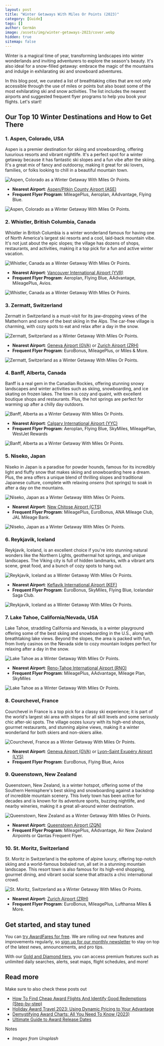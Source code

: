 ```yaml
---
layout: post
title: "Winter Getaways With Miles Or Points (2023)"
category: [Guide]
tags: []
author: Germán
image: /assets/img/winter-getaways-2023/cover.webp
hidden: true
sitemap: false
---
```


Winter is a magical time of year, transforming landscapes into winter wonderlands and inviting adventurers to explore the season's beauty. It's also ideal for a snow-filled getaway: embrace the magic of the mountains and indulge in exhilarating ski and snowboard adventures.

In this blog post, we curated a list of breathtaking cities that are not only accessible through the use of miles or points but also boast some of the most exhilarating ski and snow activities. The list includes the nearest airports and suggested frequent flyer programs to help you book your flights. Let's start!

## Our Top 10 Winter Destinations and How to Get There

### 1. Aspen, Colorado, USA

Aspen is a premier destination for skiing and snowboarding, offering luxurious resorts and vibrant nightlife. It's a perfect spot for a winter getaway because it has fantastic ski slopes and a fun vibe after the skiing. It's a great mix of fancy and outdoorsy, making it great for ski lovers, families, or folks looking to chill in a beautiful mountain town.

<img src="../assets/img/winter-getaways-2023/aspen.webp" alt="Aspen, Colorado as a Winter Getaway With Miles Or Points." class="noborder"/>

- **Nearest Airport**: [Aspen/Pitkin County Airport (ASE)](https://awardfares.com/search?.ASE.)
- **Frequent Flyer Program**: MileagePlus, Aeroplan, AAdvantage, Flying Blue.

<img src="../assets/img/winter-getaways-2023/ase.webp" alt="Aspen, Colorado as a Winter Getaway With Miles Or Points." class="noborder"/>

### 2. Whistler, British Columbia, Canada

Whistler in British Columbia is a winter wonderland famous for having one of North America's largest ski resorts and a cool, laid-back mountain vibe. It's not just about the epic slopes; the village has dozens of shops, restaurants, and activities, making it a top pick for a fun and active winter vacation.

<img src="../assets/img/winter-getaways-2023/whistler.webp" alt="Whistler, Canada as a Winter Getaway With Miles Or Points." class="noborder"/>

- **Nearest Airport**: [Vancouver International Airport (YVR)](https://awardfares.com/search?.YVR.)
- **Frequent Flyer Program**: Aeroplan, Flying Blue, AAdvantage, MileagePlus, Avios.

<img src="../assets/img/winter-getaways-2023/yvr.webp" alt="Whistler, Canada as a Winter Getaway With Miles Or Points." class="noborder"/>

### 3. Zermatt, Switzerland

Zermatt in Switzerland is a must-visit for its jaw-dropping views of the Matterhorn and some of the best skiing in the Alps. The car-free village is charming, with cozy spots to eat and relax after a day in the snow.

<img src="../assets/img/winter-getaways-2023/aspen.webp" alt="Zermatt, Switzerland as a Winter Getaway With Miles Or Points." class="noborder"/>

- **Nearest Airport**: [Geneva Airport (GVA)](https://awardfares.com/search?.GVA.) or [Zurich Airport (ZRH)](https://awardfares.com/search?.ZRH.)
- **Frequent Flyer Program**: EuroBonus, MileagePlus, or Miles & More.

<img src="../assets/img/winter-getaways-2023/gva.webp" alt="Zermatt, Switzerland as a Winter Getaway With Miles Or Points." class="noborder"/>

### 4. Banff, Alberta, Canada

Banff is a real gem in the Canadian Rockies, offering stunning snowy landscapes and winter activities such as skiing, snowboarding, and ice skating on frozen lakes. The town is cozy and quaint, with excellent boutique shops and restaurants. Plus, the hot springs are perfect for warming up after a chilly day outdoors.

<img src="../assets/img/winter-getaways-2023/banff.webp" alt="Banff, Alberta as a Winter Getaway With Miles Or Points." class="noborder"/>

- **Nearest Airport**: [Calgary International Airport (YYC)](https://awardfares.com/search?.YYC.)
- **Frequent Flyer Program**: Aeroplan, Flying Blue, SkyMiles, MileagePlan, WestJet Rewards

<img src="../assets/img/winter-getaways-2023/yyc.webp" alt="Banff, Alberta as a Winter Getaway With Miles Or Points." class="noborder"/>

### 5. Niseko, Japan

Niseko in Japan is a paradise for powder hounds, famous for its incredibly light and fluffy snow that makes skiing and snowboarding here a dream. Plus, the area offers a unique blend of thrilling slopes and traditional Japanese culture, complete with relaxing *onsens* (hot springs) to soak in after a day on the mountains.

<img src="../assets/img/winter-getaways-2023/niseko.webp" alt="Niseko, Japan as a Winter Getaway With Miles Or Points." class="noborder"/>

- **Nearest Airport**: [New Chitose Airport (CTS)](https://awardfares.com/search?.CTS.)
- **Frequent Flyer Program**: MileagePlus, EuroBonus, ANA Mileage Club, JAL Mileage Bank.

<img src="../assets/img/winter-getaways-2023/cts.webp" alt="Niseko, Japan as a Winter Getaway With Miles Or Points." class="noborder"/>

### 6. Reykjavik, Iceland

Reykjavik, Iceland, is an excellent choice if you're into stunning natural wonders like the Northern Lights, geothermal hot springs, and unique landscapes. The Viking city is full of hidden landmarks, with a vibrant arts scene, great food, and a bunch of cozy spots to hang out.

<img src="../assets/img/winter-getaways-2023/reykjavik.webp" alt="Reykjavik, Iceland as a Winter Getaway With Miles Or Points." class="noborder"/>

- **Nearest Airport**: [Keflavik International Airport (KEF)](https://awardfares.com/search?.KEF.)
- **Frequent Flyer Program**: EuroBonus, SkyMiles, Flying Blue, Icelandair Saga Club.

<img src="../assets/img/winter-getaways-2023/kef.webp" alt="Reykjavik, Iceland as a Winter Getaway With Miles Or Points." class="noborder"/>

### 7. Lake Tahoe, California/Nevada, USA

Lake Tahoe, straddling California and Nevada, is a winter playground offering some of the best skiing and snowboarding in the U.S., along with breathtaking lake views. Beyond the slopes, the area is packed with fun, from lively casinos on the Nevada side to cozy mountain lodges perfect for relaxing after a day in the snow.

<img src="../assets/img/winter-getaways-2023/laketahoe.webp" alt="Lake Tahoe as a Winter Getaway With Miles Or Points." class="noborder"/>

- **Nearest Airport**: [Reno-Tahoe International Airport (RNO)](https://awardfares.com/search?.RNO.)
- **Frequent Flyer Program**: MileagePlus, AAdvantage, Mileage Plan, SkyMiles

<img src="../assets/img/winter-getaways-2023/rno.webp" alt="Lake Tahoe as a Winter Getaway With Miles Or Points." class="noborder"/>

### 8. Courchevel, France

Courchevel in France is a top pick for a classy ski experience; it is part of the world's largest ski area with slopes for all skill levels and some seriously chic after-ski spots. The village oozes luxury with its high-end shops, gourmet restaurants, and stunning alpine views, making it a winter wonderland for both skiers and non-skiers alike.

<img src="../assets/img/winter-getaways-2023/courchevel.webp" alt="Courchevel, France as a Winter Getaway With Miles Or Points." class="noborder"/>

- **Nearest Airport**: [Geneva Airport (GVA)](https://awardfares.com/search?.GVA.) or [Lyon–Saint Exupéry Airport (LYS)](https://awardfares.com/search?.LYS.)
- **Frequent Flyer Program**: EuroBonus, Flying Blue, Avios

### 9. Queenstown, New Zealand

Queenstown, New Zealand, is a winter hotspot, offering some of the Southern Hemisphere's best skiing and snowboarding against a backdrop of incredible mountain scenery. This lively town has been active for decades and is known for its adventure sports, buzzing nightlife, and nearby wineries, making it a great all-around winter destination.

<img src="../assets/img/winter-getaways-2023/queenstown.webp" alt="Queenstown, New Zealand as a Winter Getaway With Miles Or Points." class="noborder"/>

- **Nearest Airport**: [Queenstown Airport (ZQN)](https://awardfares.com/search?.ZQN.)
- **Frequent Flyer Program**: MileagePlus, AAdvantage, Air New Zealand Airpoints or Qantas Frequent Flyer.

### 10.  St. Moritz, Switzerland

St. Moritz in Switzerland is the epitome of alpine luxury, offering top-notch skiing and a world-famous bobsled run, all set in a stunning mountain landscape. This resort town is also famous for its high-end shopping, gourmet dining, and vibrant social scene that attracts a chic international crowd.

<img src="../assets/img/winter-getaways-2023/stmoritz.webp" alt="St. Moritz, Switzerland as a Winter Getaway With Miles Or Points." class="noborder"/>

- **Nearest Airport**: [Zurich Airport (ZRH)](https://awardfares.com/search?.ZRH.)
- **Frequent Flyer Program**: EuroBonus, MileagePlus, Lufthansa Miles & More.

## Get started, and stay tuned

You can [try AwardFares for free](https://awardfares.com/). We are rolling out new features and improvements regularly, so [sign up for our monthly newsletter](https://awardfares.com/newsletter) to stay on top of the latest news, announcements, and pro tips.

With our [Gold and Diamond tiers](https://awardfares.com/pricing), you can access premium features such as unlimited daily searches, alerts, seat maps, flight schedules, and more!

## Read more

Make sure to also check these posts out

- [How To Find Cheap Award Flights And Identify Good Redemptions (Step-by-step)](https://blog.awardfares.com/how-to-find-cheap-award-flights/)
- [Holiday Award Travel 2023: Using Dynamic Pricing to Your Advantage](https://blog.awardfares.com/xmas-2023/)
- [Demystifying Award Charts: All You Need To Know (2023)](https://blog.awardfares.com/demystifying-award-charts/)
- [Ultimate Guide to Award Release Dates](https://blog.awardfares.com/ultimate-guide-to-award-release-dates)

Notes

- *Images from Unsplash*